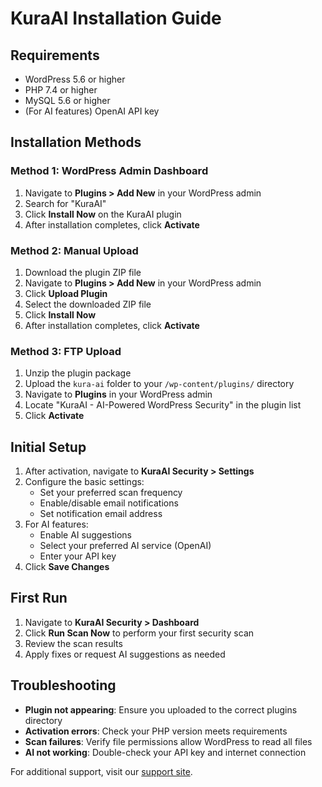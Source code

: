 # KuraAI Installation Guide

## Requirements
- WordPress 5.6 or higher
- PHP 7.4 or higher
- MySQL 5.6 or higher
- (For AI features) OpenAI API key

## Installation Methods

### Method 1: WordPress Admin Dashboard
1. Navigate to **Plugins > Add New** in your WordPress admin
2. Search for "KuraAI"
3. Click **Install Now** on the KuraAI plugin
4. After installation completes, click **Activate**

### Method 2: Manual Upload
1. Download the plugin ZIP file
2. Navigate to **Plugins > Add New** in your WordPress admin
3. Click **Upload Plugin**
4. Select the downloaded ZIP file
5. Click **Install Now**
6. After installation completes, click **Activate**

### Method 3: FTP Upload
1. Unzip the plugin package
2. Upload the `kura-ai` folder to your `/wp-content/plugins/` directory
3. Navigate to **Plugins** in your WordPress admin
4. Locate "KuraAI - AI-Powered WordPress Security" in the plugin list
5. Click **Activate**

## Initial Setup
1. After activation, navigate to **KuraAI Security > Settings**
2. Configure the basic settings:
   - Set your preferred scan frequency
   - Enable/disable email notifications
   - Set notification email address
3. For AI features:
   - Enable AI suggestions
   - Select your preferred AI service (OpenAI)
   - Enter your API key
4. Click **Save Changes**

## First Run
1. Navigate to **KuraAI Security > Dashboard**
2. Click **Run Scan Now** to perform your first security scan
3. Review the scan results
4. Apply fixes or request AI suggestions as needed

## Troubleshooting
- **Plugin not appearing**: Ensure you uploaded to the correct plugins directory
- **Activation errors**: Check your PHP version meets requirements
- **Scan failures**: Verify file permissions allow WordPress to read all files
- **AI not working**: Double-check your API key and internet connection

For additional support, visit our [support site](https://www.danovatesolutions.org/kura-ai-support).